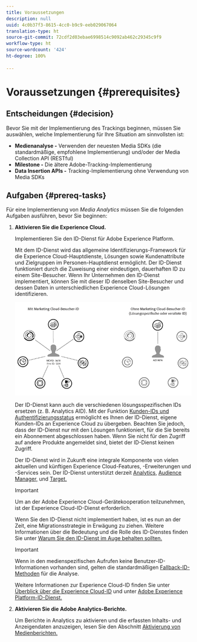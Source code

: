```yaml
---
title: Voraussetzungen
description: null
uuid: 4c0b37f3-8615-4cc0-b9c9-eeb029067064
translation-type: ht
source-git-commit: 72cdf2d03ebae6998514c9092ab462c29345c9f9
workflow-type: ht
source-wordcount: '424'
ht-degree: 100%

---
```



# Voraussetzungen {#prerequisites}

## Entscheidungen {#decision}

Bevor Sie mit der Implementierung des Trackings beginnen, müssen Sie auswählen, welche Implementierung für Ihre Situation am sinnvollsten ist:

* **Medienanalyse -** Verwenden der neuesten Media SDKs (die standardmäßige, empfohlene Implementierung) und/oder der Media Collection API (RESTful)
* **Milestone -** Die ältere Adobe-Tracking-Implementierung
* **Data Insertion APIs -** Tracking-Implementierung ohne Verwendung von Media SDKs

## Aufgaben {#prereq-tasks}

Für eine Implementierung von *Media Analytics* müssen Sie die folgenden Aufgaben ausführen, bevor Sie beginnen:

1. **Aktivieren Sie die Experience Cloud.**

   Implementieren Sie den ID-Dienst für Adobe Experience Platform.

   Mit dem ID-Dienst wird das allgemeine Identifizierungs-Framework für die Experience Cloud-Hauptdienste, Lösungen sowie Kundenattribute und Zielgruppen im Personen-Hauptdienst ermöglicht. Der ID-Dienst funktioniert durch die Zuweisung einer eindeutigen, dauerhaften ID zu einem Site-Besucher. Wenn Ihr Unternehmen den ID-Dienst implementiert, können Sie mit dieser ID denselben Site-Besucher und dessen Daten in unterschiedlichen Experience Cloud-Lösungen identifizieren.

   ![](assets/mc_id_service_graphic.png)

   Der ID-Dienst kann auch die verschiedenen lösungsspezifischen IDs ersetzen (z. B. Analytics AID). Mit der Funktion [Kunden-IDs und Authentifizierungsstatus](https://docs.adobe.com/content/help/de-DE/id-service/using/reference/authenticated-state.html) ermöglicht es Ihnen der ID-Dienst, eigene Kunden-IDs an Experience Cloud zu übergeben. Beachten Sie jedoch, dass der ID-Dienst nur mit den Lösungen funktioniert, für die Sie bereits ein Abonnement abgeschlossen haben. Wenn Sie nicht für den Zugriff auf andere Produkte angemeldet sind, bietet der ID-Dienst keinen Zugriff.

   Der ID-Dienst wird in Zukunft eine integrale Komponente von vielen aktuellen und künftigen Experience Cloud-Features, -Erweiterungen und -Services sein. Der ID-Dienst unterstützt derzeit [Analytics,](https://www.adobe.com/de/marketing-cloud/web-analytics.html) [Audience Manager,](https://www.adobe.com/de/marketing-cloud/data-management-platform.html) und [Target.](https://www.adobe.com/de/marketing-cloud/testing-targeting.html)

   >[!IMPORTANT]
   >
   >Um an der Adobe Experience Cloud-Gerätekooperation teilzunehmen, ist der Experience Cloud-ID-Dienst erforderlich.

   Wenn Sie den ID-Dienst nicht implementiert haben, ist es nun an der Zeit, eine Migrationsstrategie in Erwägung zu ziehen. Weitere Informationen über die Bedeutung und die Rolle des ID-Dienstes finden Sie unter [Warum Sie den ID-Dienst im Auge behalten sollten.](https://theblog.adobe.com/why-new-adobe-marketing-cloud-id-service-should-be-on-your-radar/)

   >[!IMPORTANT]
   >
   >Wenn in den medienspezifischen Aufrufen keine Benutzer-ID-Informationen vorhanden sind, gelten die standardmäßigen [Fallback-ID-Methoden](https://docs.adobe.com/content/help/de-DE/analytics/technotes/visitor-identification.translate.html) für die Analyse.

   Weitere Informationen zur Experience Cloud-ID finden Sie unter [Überblick über die Experience Cloud-ID](https://docs.adobe.com/content/help/de-DE/id-service/using/intro/overview.html) und unter [Adobe Experience Platform-ID-Dienst.](https://docs.adobe.com/content/help/de-DE/id-service/using/home.html)

1. **Aktivieren Sie die Adobe Analytics-Berichte.**

   Um Berichte in Analytics zu aktivieren und die erfassten Inhalts- und Anzeigendaten anzuzeigen, lesen Sie den Abschnitt [Aktivierung von Medienberichten.](/help/media-reports/media-reports-enable.md)

